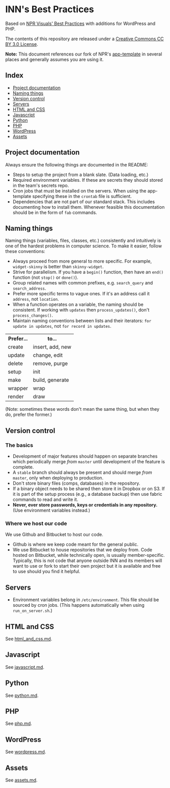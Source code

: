 # INN's Best Practices

Based on [NPR Visuals' Best Practices](https://github.com/nprapps/bestpractices) with additions for WordPress and PHP.

The contents of this repository are released under a [Creative Commons CC BY 3.0 License](http://creativecommons.org/licenses/by/3.0/deed.en_US).

**Note:** This document references our fork of NPR's [app-template](http://github.com/INN/app-template) in several places and generally assumes you are using it.


## Index

* [Project documentation](#project-documentation)
* [Naming things](#naming-things)
* [Version control](#version-control)
* [Servers](#servers)
* [HTML and CSS](#html-and-css)
* [Javascript](#javascript)
* [Python](#python)
* [PHP](#php)
* [WordPress](#wordpress)
* [Assets](#assets)


## Project documentation

Always ensure the following things are documented in the README:

* Steps to setup the project from a blank slate. (Data loading, etc.)
* Required environment variables. If these are secrets they should stored in the team's secrets repo.
* Cron jobs that must be installed on the servers. When using the app-template specifying these in the `crontab` file is sufficient.
* Dependencies that are not part of our standard stack. This includes documenting how to install them. Whenever feasible this documentation should be in the form of `fab` commands.


## Naming things

Naming things (variables, files, classes, etc.) consistently and intuitively is one of the hardest problems in computer science. To make it easier, follow these conventions:

* Always proceed from more general to more specific. For example, ``widget-skinny`` is better than ``skinny-widget``.
* Strive for parallelism. If you have a `begin()` function, then have an `end()` function (not `stop()` or `done()`).
* Group related names with common prefixes, e.g. `search_query` and `search_address`.
* Prefer more specific terms to vague ones. If it's an address call it `address`, not `location`.
* When a function operates on a variable, the naming should be consistent. If working with `updates` then `process_updates()`, don't `process_changes()`. 
* Maintain naming conventions between lists and their iterators: `for update in updates`, not `for record in updates`.

<table>
  <tr><th>Prefer...</th><th>to...</th></tr>
  <tr><td>create</td><td>insert, add, new</td></tr>
  <tr><td>update</td><td>change, edit</td></tr>
  <tr><td>delete</td><td>remove, purge</td></tr>
  <tr><td>setup</td><td>init</td></tr>
  <tr><td>make</td><td>build, generate</td></tr>
  <tr><td>wrapper</td><td>wrap</td></tr>
  <tr><td>render</td><td>draw</td></tr>
</table>

(Note: sometimes these words don't mean the same thing, but when they do, prefer the former.)


## Version control

### The basics

* Development of major features should happen on separate branches which periodically merge *from* ``master`` until development of the feature is complete.
* A ``stable`` branch should always be present and should merge *from* ``master``, only when deploying to production.
* Don't store binary files (comps, databases) in the repository.
* If a binary object needs to be shared then store it in Dropbox or on S3. If it is part of the setup process (e.g., a database backup) then use fabric commands to read and write it.
* **Never, ever store passwords, keys or credentials in any repository.** (Use environment variables instead.)

### Where we host our code

We use Github and Bitbucket to host our code. 

-  Github is where we keep code meant for the general public. 
-  We use Bitbucket to house repositories that we deploy from. Code hosted on Bitbucket, while technically open, is usually member-specific. Typically, this is not code that anyone outside INN and its members will want to use or fork to start their own project but it is available and free to use should you find it helpful.

## Servers

* Environment variables belong in `/etc/environment`. This file should be sourced by cron jobs. (This happens automatically when using `run_on_server.sh`.)


## HTML and CSS

See [html_and_css.md](https://github.com/INN/docs/blob/master/style-guides/code/html_and_css.md).


## Javascript

See [javascript.md](https://github.com/INN/docs/blob/master/style-guides/code/javascript.md).


## Python

See [python.md](https://github.com/INN/docs/blob/master/style-guides/code/python.md).


## PHP

See [php.md](https://github.com/INN/docs/blob/master/style-guides/code/php.md).


## WordPress

See [wordpress.md](https://github.com/INN/docs/blob/master/style-guides/code/wordpress.md).


## Assets

See [assets.md](https://github.com/INN/docs/blob/master/style-guides/code/assets.md).